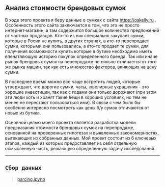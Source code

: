 ## Анализ стоимости брендовых сумок 
В ходе этого проекта я беру данные о сумках с сайта https://oskelly.ru . Особенность этого сайта заключается в том, что это не просто интернет-магазин, а там содержится большое количество предложений от частных продавцов. Кто-то из них специально закупает сумки, которые в Росии не купить, в других странах, а кто-то перепродает сумки, которыми они пользовались, а кто-то продает те сумки, для получения возможности купить которые в бутике необходимо иметь впечатляющую историю покупок определенного бренда. Так или иначе рынок брендовых сумок на перепродаже не сильно отличается от того же рынка машин, так как есть множество факторов, влияющих на цену сумки.

В последнее время можно все чаще встретить людей, которые утверждают, что дорогие сумки, часы, ювелирные украшения - это хорошие инвестиции, так как с годами они только дорожают (при этом эти люди хоть и хранят такие вещи в хороших условиях, но тем не менее не перестают пользоваться ими). В связи с чем было бы особенно интересно посмотреть как цены б/у сумок отличаются от новых из бутика. 

Основной целью моего проекта является  разработка модели предсказания стоимости брендовых сумок на перепродаже, основанной на проверенных гипотезах и выявленных закономерностях, вытекающих из собранных данных. Мой проект состоит из 6 ключевых этапов, каждый из которых предоставляет из себя отдельную осмысленную часть, решающую определенную задачу исследования.

____
## `Сбор данных`
> [parcing.ipynb](https://github.com/AlinaDzhanbekova/Bags-Price-Analysis/blob/main/Parcing.ipynb)
